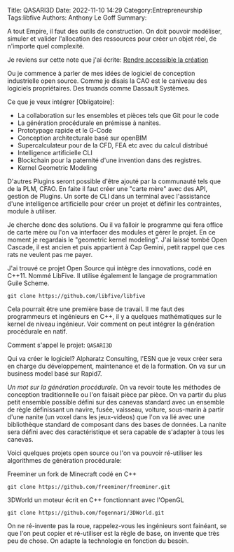 Title: QASARI3D
Date: 2022-11-10 14:29
Category:Entrepreneurship
Tags:libfive
Authors: Anthony Le Goff
Summary:

A tout Empire, il faut des outils de construction. On doit pouvoir modéliser, simuler et valider l'allocation des ressources pour créer un objet réel, de n'importe quel complexité.

Je reviens sur cette note que j'ai écrite: [Rendre accessible la création](https://legoffant.github.io/rendre-accessible-la-creation.html)

Ou je commence à parler de mes idées de logiciel de conception industrielle open source. Comme je disais la CAO est le caniveau des logiciels propriétaires. Des truands comme Dassault Systèmes.

Ce que je veux intégrer [Obligatoire]:

* La collaboration sur les ensembles et pièces tels que Git pour le code
* La génération procédurale en prémisse à nanites.
* Prototypage rapide et le G-Code
* Conception architecturale basé sur openBIM
* Supercalculateur pour de la CFD, FEA etc avec du calcul distribué
* Intelligence artificielle CLI
* Blockchain pour la paternité d'une invention dans des registres.
* Kernel Geometric Modeling

D'autres Plugins seront possible d'être ajouté par la communauté tels que de la PLM, CFAO. En faite il faut créer une "carte mère" avec des API, gestion de Plugins. Un sorte de CLI dans un terminal avec l'assistance d'une intelligence artificielle pour créer un projet et définir les contraintes, module à utiliser.

Je cherche donc des solutions. Ou il va falloir le programme qui fera office de carte mère ou l'on va interfacer des modules et gérer le projet. En ce moment je regardais le "geometric kernel modeling". J'ai laissé tombé Open Cascade, il est ancien et puis appartient à Cap Gemini, petit rappel que ces rats ne veulent pas me payer.

J'ai trouvé ce projet Open Source qui intègre des innovations, codé en C++11. Nommé LibFive. Il utilise également le langage de programmation Guile Scheme.

```
git clone https://github.com/libfive/libfive
```

Cela pourrait être une première base de travail. Il me faut des programmeurs et ingénieurs en C++, il y a quelques mathématiques sur le kernel de niveau ingénieur. Voir comment on peut intégrer la génération procédurale en natif.

Comment s'appel le projet: `QASARI3D`

Qui va créer le logiciel? Alpharatz Consulting, l'ESN que je veux créer sera en charge du développement, maintenance et de la formation. On va sur un business model basé sur Rapid7.

*Un mot sur la génération procédurale*. On va revoir toute les méthodes de conception traditionnelle ou l'on faisait pièce par pièce. On va partir du plus petit ensemble possible défini sur des canevas standard avec un ensemble de règle définissant un navire, fusée, vaisseau, voiture, sous-marin à partir d'une nanite (un voxel dans les jeux-videos) que l'on va lié avec une bibliothèque standard de composant dans des bases de données. La nanite sera défini avec des caractéristique et sera capable de s'adapter à tous les canevas.

Voici quelques projets open source ou l'on va pouvoir ré-utiliser les algorithmes de génération procédurale:

Freeminer un fork de Minecraft codé en C++

```
git clone https://github.com/freeminer/freeminer.git
```


3DWorld un moteur écrit en C++ fonctionnant avec l'OpenGL

```
git clone https://github.com/fegennari/3DWorld.git
```

On ne ré-invente pas la roue, rappelez-vous les ingénieurs sont fainéant, se que l'on peut copier et ré-utiliser est la règle de base, on invente que très peu de chose. On adapte la technologie en fonction du besoin.
